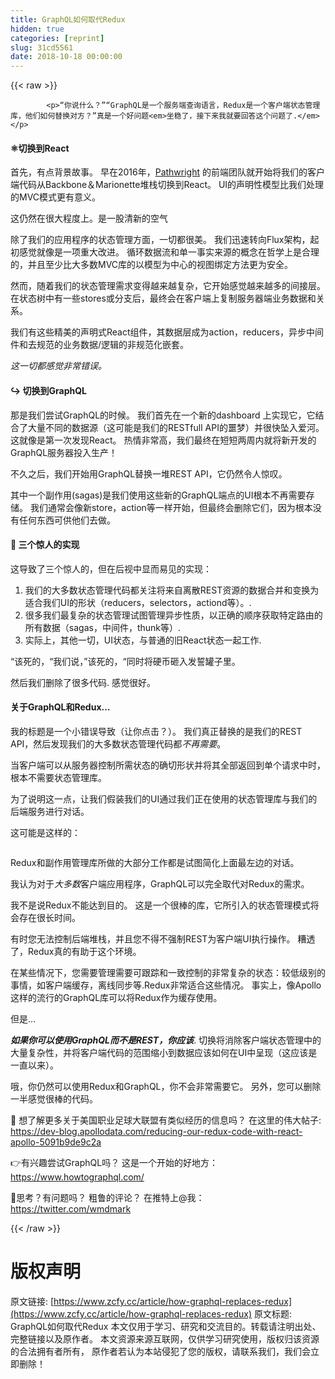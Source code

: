 ```yaml
---
title: GraphQL如何取代Redux
hidden: true
categories: [reprint]
slug: 31cd5561
date: 2018-10-18 00:00:00
---
```


{{< raw >}}

            <p>“你说什么？”“GraphQL是一个服务端查询语言，Redux是一个客户端状态管理库，他们如何替换对方？”真是一个好问题<em>坐稳了，接下来我就要回答这个问题了.</em></p>
<h4>⚛️切换到React</h4>
<p>首先，有点背景故事。 早在2016年，<a href="https://www.pathwright.com/">Pathwright</a> 的前端团队就开始将我们的客户端代码从Backbone＆Marionette堆栈切换到React。 UI的声明性模型比我们处理的MVC模式更有意义。</p>
<p>这仍然在很大程度上。是一股清新的空气</p>
<p>除了我们的应用程序的状态管理方面，一切都很美。 我们迅速转向Flux架构，起初感觉就像是一项重大改进。 循环数据流和单一事实来源的概念在哲学上是合理的，并且至少比大多数MVC库的以模型为中心的视图绑定方法更为安全。</p>
<p>然而，随着我们的状态管理需求变得越来越复杂，它开始感觉越来越多的间接层。 在状态树中有一些stores或分支后，最终会在客户端上复制服务器端业务数据和关系。</p>
<p>我们有这些精美的声明式React组件，其数据层成为action，reducers，异步中间件和去规范的业务数据/逻辑的非规范化嵌套。</p>
<p><em>这一切都感觉非常错误。</em></p>
<h4>↪️ 切换到GraphQL</h4>
<p>那是我们尝试GraphQL的时候。 我们首先在一个新的dashboard 上实现它，它结合了大量不同的数据源（这可能是我们的RESTfull API的噩梦）并很快坠入爱河。 这就像是第一次发现React。 热情非常高，我们最终在短短两周内就将新开发的GraphQL服务器投入生产！</p>
<p>不久之后，我们开始用GraphQL替换一堆REST API，它仍然令人惊叹。</p>
<p>其中一个副作用(sagas)是我们使用这些新的GraphQL端点的UI根本不再需要存储。 我们通常会像新store，action等一样开始，但最终会删除它们，因为根本没有任何东西可供他们去做。</p>
<h4>🤯 三个惊人的实现</h4>
<p>这导致了三个惊人的，但在后视中显而易见的实现：</p>
<ol>
<li>我们的大多数状态管理代码都关注将来自离散REST资源的数据合并和变换为适合我们UI的形状（reducers，selectors，actiond等）。.</li>
<li>很多我们最复杂的状态管理试图管理异步性质，以正确的顺序获取特定路由的所有数据（sagas，中间件，thunk等）.</li>
<li>实际上，其他一切，UI状态，与普通的旧React状态一起工作.</li>
</ol>
<p>“该死的，“我们说，”该死的，“同时将硬币砸入发誓罐子里。</p>
<p>然后我们删除了很多代码.  感觉很好。</p>
<h4>关于GraphQL和Redux…</h4>
<p>我的标题是一个小错误导致（让你点击？）。 我们真正替换的是我们的REST API，然后发现我们的大多数状态管理代码都<em>不再需要</em>。</p>
<p>当客户端可以从服务器控制所需状态的确切形状并将其全部返回到单个请求中时，根本不需要状态管理库。</p>
<p>为了说明这一点，让我们假装我们的UI通过我们正在使用的状态管理库与我们的后端服务进行对话。</p>
<p>这可能是这样的：</p>
<p><img src="https://p0.ssl.qhimg.com/t01f656d1ce77fc0b5a.png" alt=""></p>
<p>Redux和副作用管理库所做的大部分工作都是试图简化上面最左边的对话。</p>
<p>我认为对于<em>大多数</em>客户端应用程序，GraphQL可以完全取代对Redux的需求。</p>
<p>我不是说Redux不能达到目的。 这是一个很棒的库，它所引入的状态管理模式将会存在很长时间。</p>
<p>有时您无法控制后端堆栈，并且您不得不强制REST为客户端UI执行操作。 糟透了，Redux真的有助于这个环境。</p>
<p>在某些情况下，您需要管理需要可跟踪和一致控制的非常复杂的状态：较低级别的事情，如客户端缓存，离线同步等.Redux非常适合这些情况。 事实上，像Apollo这样的流行的GraphQL库可以将Redux作为缓存使用。</p>
<p>但是…</p>
<p><strong><em>如果你可以使用GraphQL而不是REST，你应该</em></strong>. 切换将消除客户端状态管理中的大量复杂性，并将客户端代码的范围缩小到数据应该如何在UI中呈现（这应该是一直以来）。</p>
<p>哦，你仍然可以使用Redux和GraphQL，你不会非常需要它。 另外，您可以删除一半感觉很棒的代码。</p>
<p>🤔 想了解更多关于美国职业足球大联盟有类似经历的信息吗？ 在这里的伟大帖子: <a href="https://dev-blog.apollodata.com/reducing-our-redux-code-with-react-apollo-5091b9de9c2a">https://dev-blog.apollodata.com/reducing-our-redux-code-with-react-apollo-5091b9de9c2a</a></p>
<p>👉有兴趣尝试GraphQL吗？ 这是一个开始的好地方： <a href="https://www.howtographql.com/">https://www.howtographql.com/</a></p>
<p>🤨思考？有问题吗？ 粗鲁的评论？ 在推特上@我： <a href="https://twitter.com/wmdmark">https://twitter.com/wmdmark</a></p>

          
{{< /raw >}}

# 版权声明
原文链接: [https://www.zcfy.cc/article/how-graphql-replaces-redux](https://www.zcfy.cc/article/how-graphql-replaces-redux)
原文标题: GraphQL如何取代Redux
本文仅用于学习、研究和交流目的。转载请注明出处、完整链接以及原作者。
本文资源来源互联网，仅供学习研究使用，版权归该资源的合法拥有者所有，
原作者若认为本站侵犯了您的版权，请联系我们，我们会立即删除！
